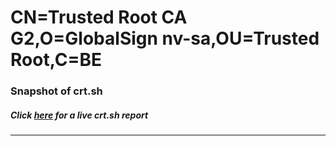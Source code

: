 # CN=Trusted Root CA G2,O=GlobalSign nv-sa,OU=Trusted Root,C=BE
### Snapshot of crt.sh
##### Click [here](https://crt.sh/?q=Serial_614945F955C5D85585A82A38EF61DF665C) for a live crt.sh report

---
